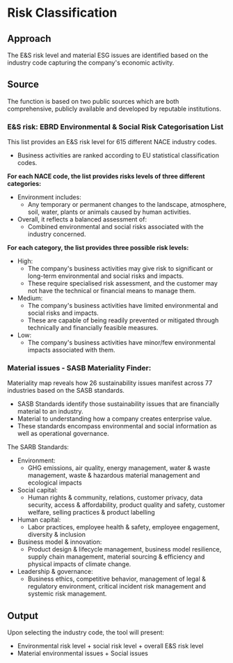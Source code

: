 # Risk Classification

## Approach

The E\&S risk level and material ESG issues are identified based on the industry code capturing the company's economic activity.

## Source

The function is based on two public sources which are both comprehensive, publicly available and developed by reputable institutions.

### **E\&S risk: EBRD Environmental & Social Risk Categorisation List**

This list provides an E\&S risk level for 615 different NACE industry codes.

- Business activities are ranked according to EU statistical classification codes.

**For each NACE code, the list provides risks levels of three different categories:**

- Environment includes:
  - Any temporary or permanent changes to the landscape, atmosphere, soil, water, plants or animals caused by human activities.
- Overall, it reflects a balanced assessment of:
  - Combined environmental and social risks associated with the industry concerned.

**For each category, the list provides three possible risk levels:**

- High:
  - The company's business activities may give risk to significant or long-term environmental and social risks and impacts.
  - These require specialised risk assessment, and the customer may not have the technical or financial means to manage them.
- Medium:
  - The company's business activities have limited environmental and social risks and impacts.
  - These are capable of being readily prevented or mitigated through technically and financially feasible measures.
- Low:
  - The company's business activities have minor/few environmental impacts associated with them.

### **Material issues - SASB Materiality Finder:**

Materiality map reveals how 26 sustainability issues manifest across 77 industries based on the SASB standards.

- SASB Standards identify those sustainability issues that are financially material to an industry.
- Material to understanding how a company creates enterprise value.
- These standards encompass environmental and social information as well as operational governance.

The SARB Standards:

- Environment:
  - GHG emissions, air quality, energy management, water & waste management, waste & hazardous material management and ecological impacts
- Social capital:
  - Human rights & community, relations, customer privacy, data security, access & affordability, product quality and safety, customer welfare, selling practices & product labelling
- Human capital:
  - Labor practices, employee health & safety, employee engagement, diversity & inclusion
- Business model & innovation:
  - Product design & lifecycle management, business model resilience, supply chain management, material sourcing & efficiency and physical impacts of climate change.
- Leadership & governance:
  - Business ethics, competitive behavior, management of legal & regulatory environment, critical incident risk management and systemic risk management.

## Output

Upon selecting the industry code, the tool will present:

- Environmental risk level + social risk level + overall E\&S risk level
- Material environmental issues + Social issues

